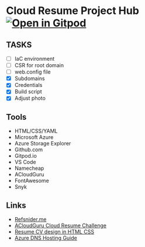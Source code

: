 # Cloud Resume Project Hub [![Open in Gitpod](https://gitpod.io/button/open-in-gitpod.svg)](https://gitpod.io/#https://github.com/GorillaBearWolf/cloud-resume-azure)

## TASKS

- [ ] IaC environment
- [ ] CSR for root domain
- [ ] web.config file
- [x] Subdomains
- [x] Credentials
- [x] Build script
- [x] Adjust photo

## Tools

- HTML/CSS/YAML
- Microsoft Azure
- Azure Storage Explorer
- Github.com
- Gitpod.io
- VS Code
- Namecheap
- ACloudGuru
- FontAwesome
- Snyk

## Links

- [Refsnider.me](https://www.refsnider.me)
- [ACloudGuru Cloud Resume Challenge](https://acloudguru.com/blog/engineering/cloudguruchallenge-your-resume-in-azure)
- [Resume CV design in HTML CSS](https://www.youtube.com/watch?v=hnjHCmaUVPg&t=150s)
- [Azure DNS Hosting Guide](https://medium.com/capgemini-microsoft-team/a-guide-to-hosting-a-static-website-in-azure-832e5a785bd2)
